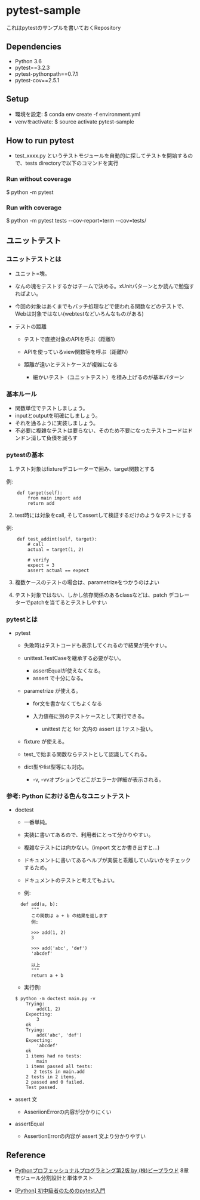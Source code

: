 # pytest-sample

これはpytestのサンプルを書いておくRepository

## Dependencies

- Python 3.6
- pytest==3.2.3
- pytest-pythonpath==0.7.1
- pytest-cov==2.5.1

## Setup

- 環境を設定: $ conda env create -f environment.yml
- venvをactivate: $ source activate pytest-sample

## How to run pytest

- test_xxxx.py というテストモジュールを自動的に探してテストを開始するので、tests directoryで以下のコマンドを実行

### Run without coverage

$ python -m pytest 

### Run with coverage 

$ python -m pytest tests --cov-report=term --cov=tests/

## ユニットテスト

### ユニットテストとは

- ユニット=塊。
- なんの塊をテストするかはチームで決める。xUnitパターンとか読んで勉強すればよい。
- 今回の対象はあくまでもバッチ処理などで使われる関数などのテストで、Webは対象ではない(webtestなどいろんなものがある)
- テストの距離

  - テストで直接対象のAPIを呼ぶ（距離1）
  - APIを使っているview関数等を呼ぶ（距離N）
  - 距離が遠いとテストケースが複雑になる

    - 細かいテスト（ユニットテスト）を積み上げるのが基本パターン

### 基本ルール

  - 関数単位でテストしましょう。
  - inputとoutputを明確にしましょう。
  - それを通るように実装しましょう。
  - 不必要に複雑なテストは要らない、そのため不要になったテストコードはドンドン消して負債を減らす

### pytestの基本

1. テスト対象はfixtureデコレーターで囲み、target関数とする

例:
```@pytest.fixture
    def target(self):
        from main import add 
        return add
```

2. test時には対象をcall, そしてassertして検証するだけのようなテストにする

例:

```
    def test_addint(self, target):
        # call
        actual = target(1, 2)

        # verify
        expect = 3
        assert actual == expect
```

3. 複数ケースのテストの場合は、parametrizeをつかうのはよい

4. テスト対象ではない、しかし依存関係のあるclassなどは、patch デコレーターでpatchを当てるとテストしやすい

### pytestとは

- pytest

  - 失敗時はテストコードも表示してくれるので結果が見やすい。
  - unittest.TestCaseを継承する必要がない。

    - assertEqualが使えなくなる。
    - assert で十分になる。

  - parametrize が使える。

    - for文を書かなくてもよくなる
    - 入力値毎に別のテストケースとして実行できる。

      - unittest だと for 文内の assert は 1テスト扱い。

  - fixture が使える。
  - test_で始まる関数ならテストとして認識してくれる。
  - dict型やlist型等にも対応。

    - -v, -vvオプションでどこがエラーか詳細が表示される。

### 参考: Python における色んなユニットテスト

- doctest

  - 一番単純。
  - 実装に書いてあるので、利用者にとって分かりやすい。
  - 複雑なテストには向かない。(import 文とか書き出すと...)
  - ドキュメントに書いてあるヘルプが実装と乖離していないかをチェックするため。
  - ドキュメントのテストと考えてもよい。

  - 例: 

  ```
    def add(a, b):
        """
        この関数は a + b の結果を返します
        例:

        >>> add(1, 2)
        3

        >>> add('abc', 'def')
        'abcdef'

        以上
        """
        return a + b
  ```

  - 実行例:
  
  ```
  $ python -m doctest main.py -v
      Trying:
          add(1, 2)
      Expecting:
          3
      ok
      Trying:
          add('abc', 'def')
      Expecting:
          'abcdef'
      ok
      1 items had no tests:
          main
      1 items passed all tests:
         2 tests in main.add
      2 tests in 2 items.
      2 passed and 0 failed.
      Test passed.
  ```

- assert 文

  - AsseriionErrorの内容が分かりにくい

- assertEqual

  - AssertionErrorの内容が assert 文より分かりやすい

## Reference

- [Pythonプロフェッショナルプログラミング第2版 by (株)ビープラウド](https://www.amazon.co.jp/Python%E3%83%97%E3%83%AD%E3%83%95%E3%82%A7%E3%83%83%E3%82%B7%E3%83%A7%E3%83%8A%E3%83%AB%E3%83%97%E3%83%AD%E3%82%B0%E3%83%A9%E3%83%9F%E3%83%B3%E3%82%B0%E7%AC%AC2%E7%89%88-%E3%83%93%E3%83%BC%E3%83%97%E3%83%A9%E3%82%A6%E3%83%89/dp/479804315X/ref=pd_lpo_sbs_14_t_2?_encoding=UTF8&psc=1&refRID=7P2EJ54962KTTQG5J58Y) 8章
  モジュール分割設計と単体テスト

- [[Python] 初中級者のためのpytest入門](http://note.crohaco.net/2016/python-pytest/)

